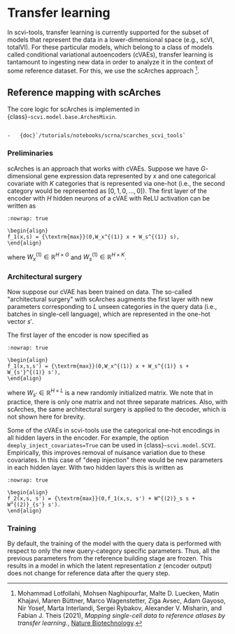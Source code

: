 # Transfer learning

In scvi-tools, transfer learning is currently supported for the subset of models that represent the data
in a lower-dimensional space (e.g., scVI, totalVI). For these particular models, which belong to a class of
models called conditional variational autoencoders (cVAEs), transfer learning
is tantamount to ingesting new data in order to analyze it in the context of some reference dataset.
For this, we use the scArches approach [^ref1].

## Reference mapping with scArches

The core logic for scArches is implemented in {class}`~scvi.model.base.ArchesMixin`.

```{topic} Tutorials:

-   {doc}`/tutorials/notebooks/scrna/scarches_scvi_tools`
```

### Preliminaries

scArches is an approach that works with cVAEs. Suppose we have $G$-dimensional gene expression data represented by $x$ and one categorical covariate with $K$
categories that is represented via one-hot (i.e., the second category would be represented as $[0, 1, 0, ..., 0]$).
The first layer of the encoder with $H$ hidden neurons of a cVAE with ReLU activation can be written as

```{math}
:nowrap: true

\begin{align}
f_1(x,s) = {\textrm{max}}(0,W_x^{(1)} x + W_s^{(1)} s),
\end{align}
```

where $W_x^{(1)} \in \mathbb{R}^{H \times G}$ and $W_s^{(1)} \in \mathbb{R}^{H \times K}$.

### Architectural surgery

Now suppose our cVAE has been trained on data. The so-called "architectural surgery" with scArches augments the first layer with new parameters corresponding
to $L$ unseen categories in the query data (i.e., batches in single-cell language), which are represented in the one-hot vector $s'$.

The first layer of the encoder is now specified as

```{math}
:nowrap: true

\begin{align}
f_1(x,s,s') = {\textrm{max}}(0,W_x^{(1)} x + W_s^{(1)} s + W_{s'}^{(1)} s'),
\end{align}
```

where $W_{s'} \in \mathbb{R}^{H \times L}$ is a new randomly initialized matrix.
We note that in practice, there is only one matrix and not three separate matrices.
Also, with scArches, the same architectural surgery is applied to the decoder, which is not shown here for brevity.

Some of the cVAEs in scvi-tools use the categorical one-hot encodings in all hidden layers in the encoder.
For example, the option `deeply_inject_covariates=True` can be used in {class}`~scvi.model.SCVI`.
Empirically, this improves removal of nuisance variation due to these covariates.
In this case of "deep injection" there would be new parameters in each hidden layer. With two hidden layers
this is written as

```{math}
:nowrap: true

\begin{align}
f_2(x,s, s') = {\textrm{max}}(0,f_1(x,s, s') + W^{(2)}_s s + W^{(2)}_{s'} s').
\end{align}
```

### Training

By default, the training of the model with the query data is performed with respect to only the new query-category specific parameters.
Thus, all the previous parameters from the reference building stage are frozen.
This results in a model in which the latent representation $z$ (encoder output) does not change for reference data after the
query step.

[^ref1]:
    Mohammad Lotfollahi, Mohsen Naghipourfar, Malte D. Luecken, Matin Khajavi, Maren Büttner, Marco Wagenstetter, Ziga Avsec, Adam Gayoso, Nir Yosef, Marta Interlandi, Sergei Rybakov, Alexander V. Misharin, and Fabian J. Theis (2021),
    _Mapping single-cell data to reference atlases by transfer learning._,
    [Nature Biotechnology](https://www.nature.com/articles/s41587-021-01001-7).
